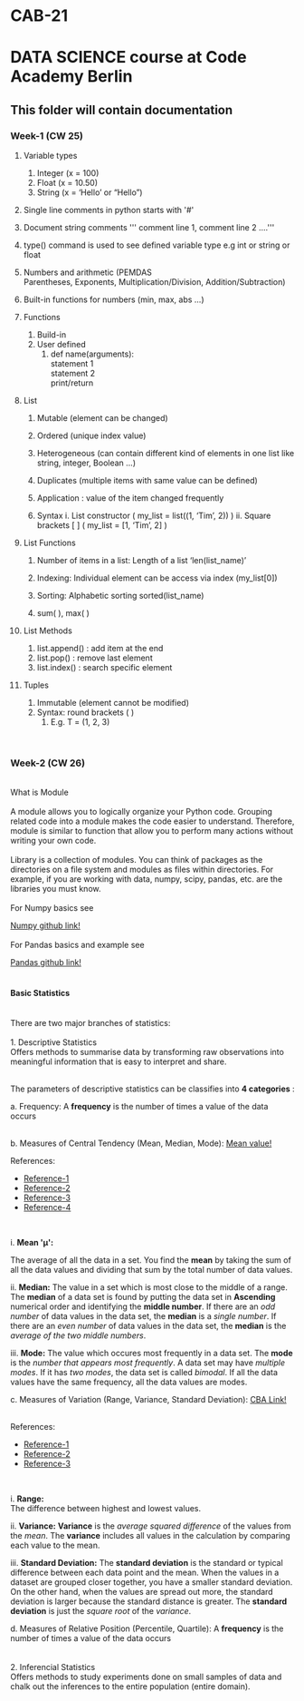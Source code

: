 
# CAB-21

# DATA SCIENCE course at Code Academy Berlin

## This folder will contain documentation

### Week-1 (CW 25)

1. Variable types
	1. Integer (x = 100)
	1. Float (x = 10.50)
	1. String (x = ‘Hello’ or “Hello”)

1. Single line comments in python starts with '#'

1. Document string comments ''' comment line 1, comment line 2 ....'''

1. type() command is used to see defined variable type e.g int or string or float

1. Numbers and arithmetic (PEMDAS Parentheses, Exponents, Multiplication/Division, Addition/Subtraction)

1. Built-in functions for numbers (min, max, abs ...)

1. Functions
	1. Build-in
	1. User defined
		1. def name(arguments):<br />
			statement 1<br />
			statement 2<br />
			print/return<br />

1. List 
	1. Mutable (element can be changed)
	1. Ordered (unique index value)
	1. Heterogeneous (can contain different kind of elements in one list like string, integer, Boolean ...)
	1. Duplicates (multiple items with same value can be defined)
	1. Application : value of the item changed frequently

	1. Syntax
		i. List constructor ( my_list = list((1, ‘Tim’, 2)) )
		ii. Square brackets [ ] ( my_list = [1, ‘Tim’, 2] )

1. List Functions
	1. Number of items in a list: Length of a list ‘len(list_name)’

	1. Indexing: Individual element can be access via index (my_list[0])
	1. Sorting: Alphabetic sorting sorted(list_name)
	1. sum( ), max( )
 
1. List Methods
	1. list.append() : add item at the end
	1. list.pop() : remove last element
	1. list.index() : search specific element
1. Tuples
	1. Immutable (element cannot be modified)
	1. Syntax: round brackets ( )
		1. E.g. T = (1, 2, 3)

<br />

### Week-2 (CW 26)
<br/>
What is Module <br/>
<br/>
A module allows you to logically organize your Python code. Grouping related code into a module makes the code easier to understand. Therefore, module is similar to function that allow you to perform many actions without writing your own code. <br/>
<br/>
Library is a collection of modules. You can think of packages as the directories on a file system and modules as files within directories. For example, if you are working with data, numpy, scipy, pandas, etc. are the libraries you must know. <br/>
<br/>
For Numpy basics see 

[Numpy github link!](https://github.com/Daredeveil/CAB-21/blob/main/numpy_ex.ipynb) <br/>
<br/>
For Pandas basics and example see 

[Pandas github link!](https://github.com/Daredeveil/CAB-21/blob/main/Pandas_basic.ipynb) <br/>
<br/>

#### Basic Statistics
<br/>
There are two major branches of statistics: <br/>
<br/>
1. Descriptive Statistics <br/>
Offers methods to summarise data by transforming raw observations into meaningful information that is easy to interpret and share. <br/>
<br/>

The parameters of descriptive statistics can be classifies into **4 categories** :
<br/>

a. Frequency: A **frequency** is the number of times a value of the data occurs <br/>
<br/>

b. Measures of Central Tendency (Mean, Median, Mode):
[Mean value!](https://i0.wp.com/dsft.code-data-ai.com/wp-content/uploads/2019/12/1-stat-4.jpg?w=600&ssl=1)
<br/>

References: 
* [Reference-1](https://www.calculators.org/math/mean-median-mode.php)
* [Reference-2](http://statisticshelper.com/mean-median-mode-calculator#answer)
* [Reference-3](https://www.youtube.com/watch?v=zjHfAhcU6kE&ab_channel=TheOrganicChemistryTutor)
* [Reference-4](https://www.youtube.com/watch?v=GaEvFaVa6OU&ab_channel=WendymathsIsacsson)
<br/>

i. **Mean 'μ':**
<br/>

The average of all the data in a set. You find the **mean** by taking the sum of all the data values and dividing that sum by the total number of data values.
<br/>

ii. **Median:**
The value in a set which is most close to the middle of a range. The **median** of a data set is found by putting the data set in **Ascending** numerical order and identifying the **middle number**. If there are an *odd number* of data values in the data set, the **median** is a *single number*. If there are an *even number* of data values in the data set, the **median** is the *average of the two middle numbers*.
<br/>

iii. **Mode:**
The value which occures most frequently in a data set. The **mode** is the *number that appears most frequently*. A data set may have *multiple modes*. If it has *two modes*, the data set is called *bimodal*. If all the data values have the same frequency, all the data values are modes.
<br/>

c. Measures of Variation (Range, Variance, Standard Deviation): [CBA Link!](https://dsft.code-data-ai.com/stats-1/#:~:text=The-,parameters,-Variance%20and%20Standard)<br/>
<br/>

References: 
* [Reference-1](https://statisticsbyjim.com/basics/variability-range-interquartile-variance-standard-deviation/)
* [Reference-2](https://online.stat.psu.edu/stat500/lesson/1/1.5/1.5.3)
* [Reference-3](https://stattrek.com/descriptive-statistics/variability.aspx)
<br/>

i. **Range:**
<br/>
The difference between highest and lowest values.
<br/>

ii. **Variance:**
**Variance** is the *average squared difference* of the values from the *mean*. The **variance** includes all values in the calculation by comparing each value to the mean.
<br/>

iii. **Standard Deviation:**
The **standard deviation** is the standard or typical difference between each data point and the mean. When the values in a dataset are grouped closer together, you have a smaller standard deviation. On the other hand, when the values are spread out more, the standard deviation is larger because the standard distance is greater.
The **standard deviation** is just the *square root* of the *variance*.
<br/>

d. Measures of Relative Position (Percentile, Quartile): A **frequency** is the number of times a value of the data occurs <br/>
<br/>
<br/>
2. Inferencial Statistics <br/>
Offers methods to study experiments done on small samples of data and chalk out the inferences to the entire population (entire domain). <br/>
